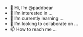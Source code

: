 - 👋 Hi, I’m @paddbear
- 👀 I’m interested in ...
- 🌱 I’m currently learning ...
- 💞️ I’m looking to collaborate on ...
- 📫 How to reach me ...

<!---
paddbear/paddbear is a ✨ special ✨ repository because its `README.md` (this file) appears on your GitHub profile.
You can click the Preview link to take a look at your changes.
--->
